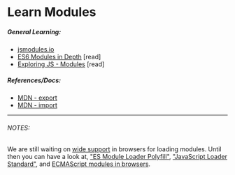 # Learn Modules

##### General Learning:

* [jsmodules.io](http://jsmodules.io/)
* [ES6 Modules in Depth](https://ponyfoo.com/articles/es6-modules-in-depth) [read]
* [Exploring JS - Modules](http://exploringjs.com/es6/ch_modules.html#ch_modules) [read]

##### References/Docs:

* [MDN - export](https://developer.mozilla.org/en-US/docs/Web/JavaScript/Reference/Statements/export)
* [MDN - import](https://developer.mozilla.org/en-US/docs/Web/JavaScript/Reference/Statements/import)

***

###### NOTES:

We are still waiting on [wide support](https://caniuse.com/#feat=es6-module) in browsers for loading modules. Until then you can have a look at, ["ES Module Loader Polyfill"](https://github.com/ModuleLoader/es-module-loader), ["JavaScript Loader Standard"](https://whatwg.github.io/loader/), and [ECMAScript modules in browsers](https://jakearchibald.com/2017/es-modules-in-browsers/).






















 







